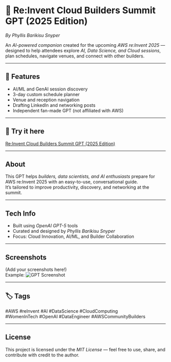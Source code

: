 # 🧠 Re:Invent Cloud Builders Summit GPT (2025 Edition)

*By Phyllis Barikisu Snyper*

An *AI-powered companion* created for the upcoming *AWS re:Invent 2025* — designed to help attendees explore *AI, Data Science, and Cloud sessions*, plan schedules, navigate venues, and connect with other builders.

---

## 🚀 Features
-  AI/ML and GenAI session discovery  
-  3-day custom schedule planner  
-  Venue and reception navigation  
-  Drafting LinkedIn and networking posts  
-  Independent fan-made GPT (not affiliated with AWS)

---

## 🔗 Try it here
 [Re:Invent Cloud Builders Summit GPT (2025 Edition)](https://chatgpt.com/g/g-68f53788ed1c8191a8da822c9c6fd10d-re-invent-cloud-builders-summit-gpt-2025-edition)

---

##  About
This GPT helps *builders, data scientists, and AI enthusiasts* prepare for AWS re:Invent 2025 with an easy-to-use, conversational guide.  
It’s tailored to improve productivity, discovery, and networking at the summit.

---

##  Tech Info
- Built using *OpenAI GPT-5* tools  
- Curated and designed by *Phyllis Barikisu Snyper*  
- Focus: Cloud Innovation, AI/ML, and Builder Collaboration

---

##  Screenshots
(Add your screenshots here!)  
Example:
![GPT Screenshot](screenshot1.jpg)

---

## 🏷 Tags
#AWS #reInvent #AI #DataScience #CloudComputing  
#WomenInTech #OpenAI #DataEngineer #AWSCommunityBuilders

---

##  License
This project is licensed under the *MIT License* — feel free to use, share, and contribute with credit to the author.
